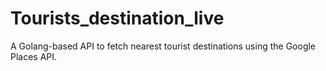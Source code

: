 # Tourists_destination_live
A Golang-based API to fetch nearest tourist destinations using the Google Places API.
